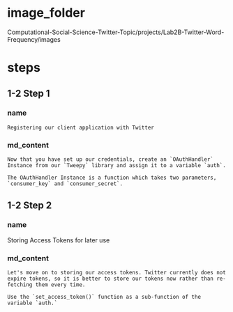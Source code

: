 # image_folder
Computational-Social-Science-Twitter-Topic/projects/Lab2B-Twitter-Word-Frequency/images

# steps

## 1-2 Step 1
### name
```
Registering our client application with Twitter
```

### md_content 
```
Now that you have set up our credentials, create an `OAuthHandler` Instance from our `Tweepy` library and assign it to a variable `auth`.

The OAuthHandler Instance is a function which takes two parameters, `consumer_key` and `consumer_secret`. 
```
## 1-2 Step 2
### name
Storing Access Tokens for later use

### md_content
```
Let's move on to storing our access tokens. Twitter currently does not expire tokens, so it is better to store our tokens now rather than re-fetching them every time. 

Use the `set_access_token()` function as a sub-function of the variable `auth.`
```